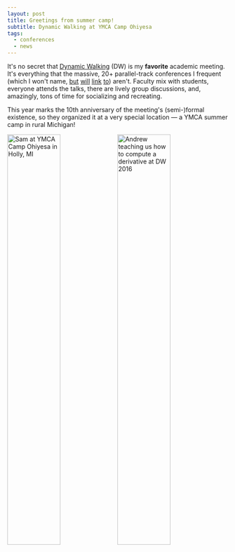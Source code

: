 ```yaml
---
layout: post
title: Greetings from summer camp!
subtitle: Dynamic Walking at YMCA Camp Ohiyesa
tags:
  - conferences
  - news
---
```


It's no secret that [Dynamic Walking](http://dynamicwalking.org/) (DW) is my **favorite** academic meeting.  It's everything that the massive, 20+ parallel-track conferences I frequent (which I won't name, [but](http://www.icra2015.com/) [will](http://www.ieeecss.org/CAB/conferences/cdcecc2011/) [link](http://www.iros2016.org/) [to](http://acc2016.a2c2.org/)) aren't.  Faculty mix with students, everyone attends the talks, there are lively group discussions, and, amazingly, tons of time for socializing and recreating.

This year marks the 10th anniversary of the meeting's (semi-)formal existence, so they organized it at a very special location &mdash; a YMCA summer camp in rural Michigan!

<img width="49%" src="{{ site.url }}/images/2016-dw-camp.jpg" alt="Sam at YMCA Camp Ohiyesa in Holly, MI" /> 
<img width="49%" src="{{ site.url }}/images/2016-dw-andrew.jpg" alt="Andrew teaching us how to compute a derivative at DW 2016" /> 
